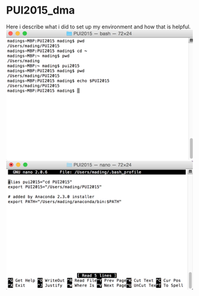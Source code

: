 # PUI2015_dma
Here i describe what i did to set up my environment and how that is helpful.
![Alt text](1.png)
![Alt text](2.png)
